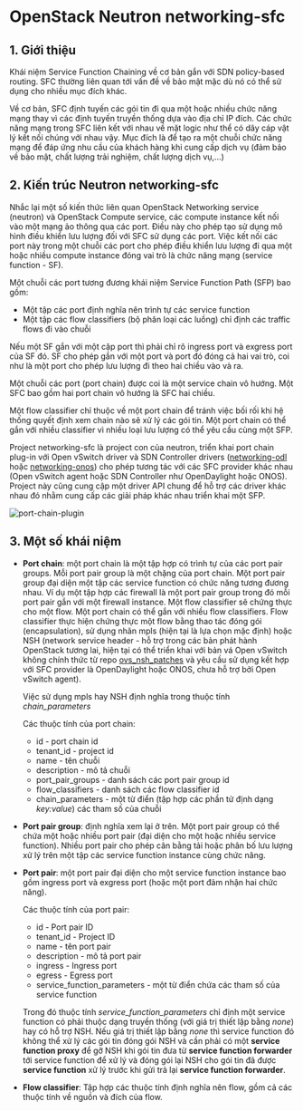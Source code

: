 # OpenStack Neutron networking-sfc

## 1. Giới thiệu
Khái niệm Service Function Chaining về cơ bản gắn với SDN policy-based routing. SFC thường liên quan tới vấn đề về bảo mật mặc dù nó có thể sử dụng cho nhiều mục đích khác.

Về cơ bản, SFC định tuyến các gói tin đi qua một hoặc nhiều chức năng mạng thay vì các định tuyến truyền thống dựa vào địa chỉ IP đích. Các chức năng mạng trong SFC liên kết với nhau về mặt logic như thể có dây cáp vật lý kết nối chúng với nhau vậy. Mục đích là để tạo ra một chuỗi chức năng mạng để đáp ứng nhu cầu của khách hàng khi cung cấp dịch vụ (đảm bảo về bảo mật, chất lượng trải nghiệm, chất lượng dịch vụ,...) 

## 2. Kiến trúc Neutron networking-sfc
Nhắc lại một số kiến thức liên quan OpenStack Networking service (neutron) và OpenStack Compute service, các compute instance kết nối vào một mạng ảo thông qua các port. Điều này cho phép tạo sử dụng mô hình điều khiển lưu lượng đối với SFC sử dụng các port. Việc kết nối các port này trong một chuỗi các port cho phép điều khiển lưu lượng đi qua một hoặc nhiều compute instance đóng vai trò là chức năng mạng (service function - SF).

Một chuỗi các port tương đương khái niệm Service Function Path (SFP) bao gồm:
 - Một tập các port định nghĩa nên trình tự các service function
 - Một tập các flow classifiers (bộ phân loại các luồng) chỉ định các traffic flows đi vào chuỗi

Nếu một SF gắn với một cặp port thì phải chỉ rõ ingress port và exgress port của SF đó. SF cho phép gắn với một port và port đó đóng cả hai vai trò, coi như là một port cho phép lưu lượng đi theo hai chiều vào và ra.

Một chuỗi các port (port chain) được coi là một service chain vô hướng. Một SFC bao gồm hai port chain vô hướng là SFC hai chiều.

Một flow classifier chỉ thuộc về một port chain để tránh việc bối rối khi hệ thống quyết định xem chain nào sẽ xử lý các gói tin. Một port chain có thể gắn với nhiều classifier vì nhiều loại lưu lượng có thể yêu cầu cùng một SFP.

Project networking-sfc là project con của neutron, triển khai port chain plug-in với Open vSwitch driver và SDN Controller drivers ([networking-odl](https://github.com/openstack/networking-odl.git) hoặc [networking-onos](https://github.com/openstack/networking-odl.git)) cho phép tương tác với các SFC provider khác nhau (Open vSwitch agent hoặc SDN Controller như OpenDaylight hoặc ONOS).
Project này cũng cung cập một driver API chung để hỗ trợ các driver khác nhau đó nhằm cung cấp các giải pháp khác nhau triển khai một SFP.

![port-chain-plugin](https://docs.openstack.org/ocata/networking-guide/_images/port-chain-architecture-diagram.png)

## 3. Một số khái niệm
- __Port chain__: một port chain là một tập hợp có trình tự của các port pair groups. Mỗi port pair group là một chặng của port chain. Một port pair group đại diện một tập các service function có chức năng tương đương nhau. Ví dụ một tập hợp các firewall là một port pair group trong đó mỗi port pair gắn với một firewall instance. Một flow classifier sẽ chứng thực cho một flow. Một port chain có thể gắn với nhiều flow classifiers. Flow classifier thực hiện chứng thực một flow bằng thao tác đóng gói (encapsulation), sử dụng nhãn mpls (hiện tại là lựa chọn mặc định) hoặc NSH (network service header - hỗ trợ trong các bản phát hành OpenStack tương lai, hiện tại có thể triển khai với bản vá Open vSwitch không chính thức từ repo [ovs_nsh_patches](https://github.com/yyang13/ovs_nsh_patches.git) và yêu cầu sử dụng kết hợp với SFC provider là OpenDaylight hoặc ONOS, chưa hỗ trợ bởi Open vSwitch agent).

    Việc sử dụng mpls hay NSH định nghĩa trong thuộc tính _chain_parameters_

    Các thuộc tính của port chain:
     - id - port chain id
     - tenant_id - project id
     - name - tên chuỗi
     - description - mô tả chuỗi
     - port_pair_groups - danh sách các port pair group id
     - flow_classifiers - danh sách các flow classifier id
     - chain_parameters - một từ điển (tập hợp các phần tử định dạng _key:value_) các tham số của chuỗi

- __Port pair group__: định nghĩa xem lại ở trên. Một port pair group có thể chứa một hoặc nhiều port pair (đại diện cho một hoặc nhiều service function). Nhiều port pair cho phép cân bằng tải hoặc phân bố lưu lượng xử lý trên một tập các service function instance cùng chức năng.

- __Port pair__: một port pair đại diện cho một service function instance bao gồm ingress port và exgress port (hoặc một port đảm nhận hai chức năng).
    
    Các thuộc tính của port pair:
    - id - Port pair ID
    - tenant_id - Project ID
    - name - tên port pair
    - description - mô tả port pair
    - ingress - Ingress port
    - egress - Egress port
    - service_function_parameters - một từ điển chứa các tham số của service function

    Trong đó thuộc tính _service_function_parameters_ chỉ định một service function có phải thuộc dạng truyền thống (với giá trị thiết lập bằng _none_) hay có hỗ trợ NSH. Nếu giá trị thiết lập bằng _none_ thì service function đó không thể xử lý các gói tin đóng gói NSH và cần phải có một __service function proxy__ để gỡ NSH khi gói tin đưa từ __service function forwarder__ tới service function để xử lý và đóng gói lại NSH cho gói tin đã được __service function__ xử lý trước khi gửi trả lại __service function forwarder__. 

- __Flow classifier__: Tập hợp các thuộc tính định nghĩa nên flow, gồm cả các thuộc tính về nguồn và đích của flow. 




